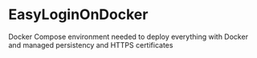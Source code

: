 # EasyLoginOnDocker
Docker Compose environment needed to deploy everything with Docker and managed persistency and HTTPS certificates
